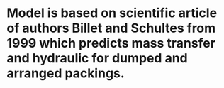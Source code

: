 # Model is based on scientific article of authors Billet and Schultes from 1999 which predicts mass transfer and hydraulic for dumped and arranged packings.
